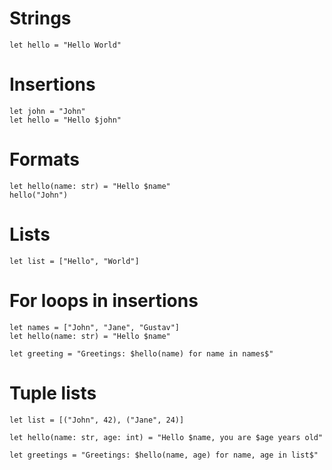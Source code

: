 
# Strings

```tipis
let hello = "Hello World"
```

# Insertions

```tipis
let john = "John"
let hello = "Hello $john"
```

# Formats

```tipis
let hello(name: str) = "Hello $name"
hello("John")
```

# Lists

```tipis
let list = ["Hello", "World"]
```

# For loops in insertions

```tipis
let names = ["John", "Jane", "Gustav"]
let hello(name: str) = "Hello $name"

let greeting = "Greetings: $hello(name) for name in names$"
```

# Tuple lists

```tipis
let list = [("John", 42), ("Jane", 24)]

let hello(name: str, age: int) = "Hello $name, you are $age years old"

let greetings = "Greetings: $hello(name, age) for name, age in list$"
```
